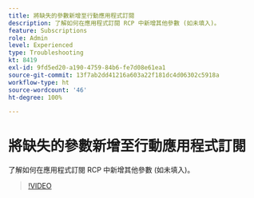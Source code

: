 ```yaml
---
title: 將缺失的參數新增至行動應用程式訂閱
description: 了解如何在應用程式訂閱 RCP 中新增其他參數 (如未填入)。
feature: Subscriptions
role: Admin
level: Experienced
type: Troubleshooting
kt: 8419
exl-id: 9fd5ed20-a190-4759-84b6-fe7d08e61ea1
source-git-commit: 13f7ab2dd41216a603a22f181dc4d06302c5918a
workflow-type: ht
source-wordcount: '46'
ht-degree: 100%

---
```


# 將缺失的參數新增至行動應用程式訂閱

了解如何在應用程式訂閱 RCP 中新增其他參數 (如未填入)。

>[!VIDEO](https://video.tv.adobe.com/v/335950?quality=12&learn=on)
